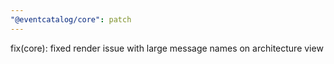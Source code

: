 ```yaml
---
"@eventcatalog/core": patch
---
```


fix(core): fixed render issue with large message names on architecture view
